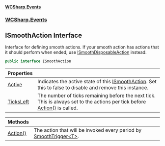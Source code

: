 #### [WCSharp\.Events](README.md 'README')
### [WCSharp\.Events](WCSharp.Events.md 'WCSharp\.Events')

## ISmoothAction Interface

Interface for defining smooth actions\. If your smooth action has actions that it should perform when ended, use [ISmoothDisposableAction](WCSharp.Events.ISmoothDisposableAction.md 'WCSharp\.Events\.ISmoothDisposableAction') instead\.

```csharp
public interface ISmoothAction
```

| Properties | |
| :--- | :--- |
| [Active](WCSharp.Events.ISmoothAction.Active.md 'WCSharp\.Events\.ISmoothAction\.Active') | Indicates the active state of this [ISmoothAction](WCSharp.Events.ISmoothAction.md 'WCSharp\.Events\.ISmoothAction')\. Set this to false to disable and remove this instance\. |
| [TicksLeft](WCSharp.Events.ISmoothAction.TicksLeft.md 'WCSharp\.Events\.ISmoothAction\.TicksLeft') | The number of ticks remaining before the next tick\.   This is always set to the actions per tick before [Action\(\)](WCSharp.Events.ISmoothAction.Action().md 'WCSharp\.Events\.ISmoothAction\.Action\(\)') is called. |

| Methods | |
| :--- | :--- |
| [Action\(\)](WCSharp.Events.ISmoothAction.Action().md 'WCSharp\.Events\.ISmoothAction\.Action\(\)') | The action that will be invoked every period by [SmoothTrigger&lt;T&gt;](WCSharp.Events.SmoothTrigger_T_.md 'WCSharp\.Events\.SmoothTrigger\<T\>')\. |
